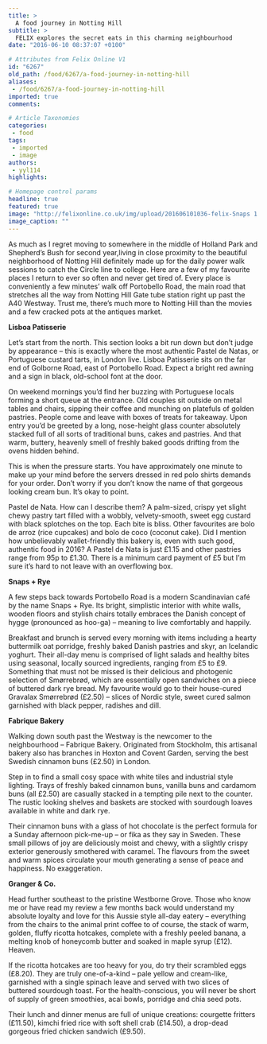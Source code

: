 ```yaml
---
title: >
  A food journey in Notting Hill
subtitle: >
  FELIX explores the secret eats in this charming neighbourhood
date: "2016-06-10 08:37:07 +0100"

# Attributes from Felix Online V1
id: "6267"
old_path: /food/6267/a-food-journey-in-notting-hill
aliases:
 - /food/6267/a-food-journey-in-notting-hill
imported: true
comments:

# Article Taxonomies
categories:
 - food
tags:
 - imported
 - image
authors:
 - yyl114
highlights:

# Homepage control params
headline: true
featured: true
image: "http://felixonline.co.uk/img/upload/201606101036-felix-Snaps 1.jpg"
image_caption: ""
---
```


As much as I regret moving to somewhere in the middle of Holland Park and Shepherd’s Bush for second year,living in close proximity to the beautiful neighborhood of Notting Hill definitely made up for the daily power walk sessions to catch the Circle line to college. Here are a few of my favourite places I return to ever so often and never get tired of. Every place is conveniently a few minutes’ walk off Portobello Road, the main road that stretches all the way from Notting Hill Gate tube station right up past the A40 Westway. Trust me, there’s much more to Notting Hill than the movies and a few cracked pots at the antiques market.

**Lisboa Patisserie**

Let’s start from the north. This section looks a bit run down but don’t judge by appearance – this is exactly where the most authentic Pastel de Natas, or Portuguese custard tarts, in London live. Lisboa Patisserie sits on the far end of Golborne Road, east of Portobello Road. Expect a bright red awning and a sign in black, old-school font at the door.

On weekend mornings you’d find her buzzing with Portuguese locals forming a short queue at the entrance. Old couples sit outside on metal tables and chairs, sipping their coffee and munching on platefuls of golden pastries. People come and leave with boxes of treats for takeaway. Upon entry you’d be greeted by a long, nose-height glass counter absolutely stacked full of all sorts of traditional buns, cakes and pastries. And that warm, buttery, heavenly smell of freshly baked goods drifting from the ovens hidden behind.

This is when the pressure starts. You have approximately one minute to make up your mind before the servers dressed in red polo shirts demands for your order. Don’t worry if you don’t know the name of that gorgeous looking cream bun. It’s okay to point.

Pastel de Nata. How can I describe them? A palm-sized, crispy yet slight chewy pastry tart filled with a wobbly, velvety-smooth, sweet egg custard with black splotches on the top. Each bite is bliss. Other favourites are bolo de arroz (rice cupcakes) and bolo de coco (coconut cake). Did I mention how unbelievably wallet-friendly this bakery is, even with such good, authentic food in 2016? A Pastel de Nata is just £1.15 and other pastries range from 95p to £1.30. There is a minimum card payment of £5 but I’m sure it’s hard to not leave with an overflowing box.

**Snaps + Rye**

A few steps back towards Portobello Road is a modern Scandinavian café by the name Snaps + Rye. Its bright, simplistic interior with white walls, wooden floors and stylish chairs totally embraces the Danish concept of hygge (pronounced as hoo-ga) – meaning to live comfortably and happily.

Breakfast and brunch is served every morning with items including a hearty buttermilk oat porridge, freshly baked Danish pastries and skyr, an Icelandic yoghurt. Their all-day menu is comprised of light salads and healthy bites using seasonal, locally sourced ingredients, ranging from £5 to £9. Something that must not be missed is their delicious and photogenic selection of Smørrebrød, which are essentially open sandwiches on a piece of buttered dark rye bread. My favourite would go to their house-cured Gravalax Smørrebrød (£2.50) – slices of Nordic style, sweet cured salmon garnished with black pepper, radishes and dill.

**Fabrique Bakery**

Walking down south past the Westway is the newcomer to the neighbourhood – Fabrique Bakery. Originated from Stockholm, this artisanal bakery also has branches in Hoxton and Covent Garden, serving the best Swedish cinnamon buns (£2.50) in London.

Step in to find a small cosy space with white tiles and industrial style lighting. Trays of freshly baked cinnamon buns, vanilla buns and cardamom buns (all £2.50) are casually stacked in a tempting pile next to the counter.  The rustic looking shelves and baskets are stocked with sourdough loaves available in white and dark rye.

Their cinnamon buns with a glass of hot chocolate is the perfect formula for a Sunday afternoon pick-me-up – or fika as they say in Sweden. These small pillows of joy are deliciously moist and chewy, with a slightly crispy exterior generously smothered with caramel. The flavours from the sweet and warm spices circulate your mouth generating a sense of peace and happiness. No exaggeration.

**Granger &amp; Co.**

Head further southeast to the pristine Westborne Grove. Those who know me or have read my review a few months back would understand my absolute loyalty and love for this Aussie style all-day eatery – everything from the chairs to the animal print coffee to of course, the stack of warm, golden, fluffy ricotta hotcakes, complete with a freshly peeled banana, a melting knob of honeycomb butter and soaked in maple syrup (£12). Heaven.

If the ricotta hotcakes are too heavy for you, do try their scrambled eggs (£8.20). They are truly one-of-a-kind – pale yellow and cream-like, garnished with a single spinach leave and served with two slices of buttered sourdough toast. For the health-conscious, you will never be short of supply of green smoothies, acai bowls, porridge and chia seed pots.

Their lunch and dinner menus are full of unique creations: courgette fritters (£11.50), kimchi fried rice with soft shell crab (£14.50), a drop-dead gorgeous fried chicken sandwich (£9.50).
